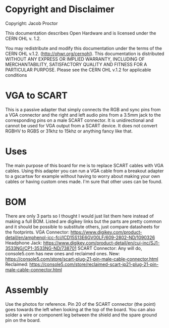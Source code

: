 # Copyright and Disclaimer
Copyright: Jacob Proctor

This documentation describes Open Hardware and is licensed under the
CERN OHL v. 1.2.

You may redistribute and modify this documentation under the terms of the
CERN OHL v.1.2. (http://ohwr.org/cernohl). This documentation is distributed
WITHOUT ANY EXPRESS OR IMPLIED WARRANTY, INCLUDING OF
MERCHANTABILITY, SATISFACTORY QUALITY AND FITNESS FOR A
PARTICULAR PURPOSE. Please see the CERN OHL v.1.2 for applicable
conditions

# VGA to SCART
This is a passive adapter that simply connects the RGB and sync pins from a VGA connector and the right and left audio pins from a 3.5mm jack to the corresponding pins on
a male SCART connector. It is unidirectional and cannot be used for VGA output from a SCART device. It does not convert RGBHV to RGBS or 31khz to 15khz or anything fancy like that.
# Uses
The main purpose of this board for me is to replace SCART cables with VGA cables. Using this adapter you can run a VGA cable from a breakout adapter to a gscartsw for example without
having to worry about making your own cables or having custom ones made. I'm sure that other uses can be found.
# BOM
There are only 3 parts so I thought I would just list them here instead of making a full BOM. Listed are digikey links but the parts are pretty common and it should be possible to substitute others, just compare datasheets for the footprints.
VGA Connector: https://www.digikey.com/product-detail/en/amphenol-icc-fci/ICD15S13E6GV00LF/609-2802-ND/1090326
Headphone Jack: https://www.digikey.com/product-detail/en/cui-inc/SJ1-3533NG/CP1-3533NG-ND/738701
SCART Connector: Any will do, console5.com has new ones and reclaimed ones.
New: https://console5.com/store/scart-plug-21-pin-male-cable-connector.html
Reclaimed: https://console5.com/store/reclaimed-scart-jp21-plug-21-pin-male-cable-connector.html
# Assembly
Use the photos for reference. Pin 20 of the SCART connector (the point) goes towards the left when looking at the top of the board. You can also solder a wire or component leg between the shield and the spare ground pin on the board.